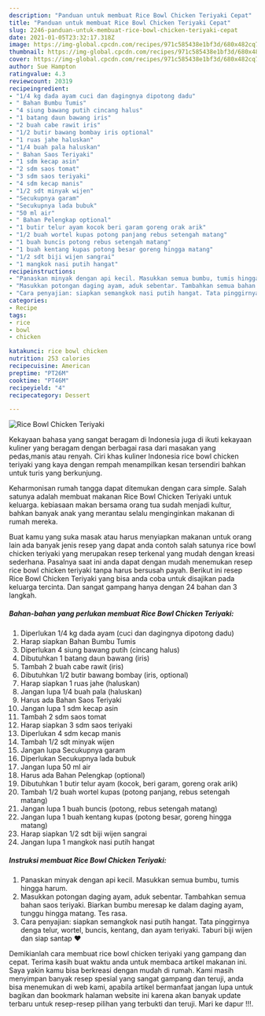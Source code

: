 ```yaml
---
description: "Panduan untuk membuat Rice Bowl Chicken Teriyaki Cepat"
title: "Panduan untuk membuat Rice Bowl Chicken Teriyaki Cepat"
slug: 2246-panduan-untuk-membuat-rice-bowl-chicken-teriyaki-cepat
date: 2021-01-05T23:32:17.318Z
image: https://img-global.cpcdn.com/recipes/971c585438e1bf3d/680x482cq70/rice-bowl-chicken-teriyaki-foto-resep-utama.jpg
thumbnail: https://img-global.cpcdn.com/recipes/971c585438e1bf3d/680x482cq70/rice-bowl-chicken-teriyaki-foto-resep-utama.jpg
cover: https://img-global.cpcdn.com/recipes/971c585438e1bf3d/680x482cq70/rice-bowl-chicken-teriyaki-foto-resep-utama.jpg
author: Sue Hampton
ratingvalue: 4.3
reviewcount: 20319
recipeingredient:
- "1/4 kg dada ayam cuci dan dagingnya dipotong dadu"
- " Bahan Bumbu Tumis"
- "4 siung bawang putih cincang halus"
- "1 batang daun bawang iris"
- "2 buah cabe rawit iris"
- "1/2 butir bawang bombay iris optional"
- "1 ruas jahe haluskan"
- "1/4 buah pala haluskan"
- " Bahan Saos Teriyaki"
- "1 sdm kecap asin"
- "2 sdm saos tomat"
- "3 sdm saos teriyaki"
- "4 sdm kecap manis"
- "1/2 sdt minyak wijen"
- "Secukupnya garam"
- "Secukupnya lada bubuk"
- "50 ml air"
- " Bahan Pelengkap optional"
- "1 butir telur ayam kocok beri garam goreng orak arik"
- "1/2 buah wortel kupas potong panjang rebus setengah matang"
- "1 buah buncis potong rebus setengah matang"
- "1 buah kentang kupas potong besar goreng hingga matang"
- "1/2 sdt biji wijen sangrai"
- "1 mangkok nasi putih hangat"
recipeinstructions:
- "Panaskan minyak dengan api kecil. Masukkan semua bumbu, tumis hingga harum."
- "Masukkan potongan daging ayam, aduk sebentar. Tambahkan semua bahan saos teriyaki. Biarkan bumbu meresap ke dalam daging ayam, tunggu hingga matang. Tes rasa."
- "Cara penyajian: siapkan semangkok nasi putih hangat. Tata pinggirnya denga telur, wortel, buncis, kentang, dan ayam teriyaki. Taburi biji wijen dan siap santap ❤"
categories:
- Recipe
tags:
- rice
- bowl
- chicken

katakunci: rice bowl chicken 
nutrition: 253 calories
recipecuisine: American
preptime: "PT26M"
cooktime: "PT46M"
recipeyield: "4"
recipecategory: Dessert

---
```



![Rice Bowl Chicken Teriyaki](https://img-global.cpcdn.com/recipes/971c585438e1bf3d/680x482cq70/rice-bowl-chicken-teriyaki-foto-resep-utama.jpg)

Kekayaan bahasa yang sangat beragam di Indonesia juga di ikuti kekayaan kuliner yang beragam dengan berbagai rasa dari masakan yang pedas,manis atau renyah. Ciri khas kuliner Indonesia rice bowl chicken teriyaki yang kaya dengan rempah menampilkan kesan tersendiri bahkan untuk turis yang berkunjung.




Keharmonisan rumah tangga dapat ditemukan dengan cara simple. Salah satunya adalah membuat makanan Rice Bowl Chicken Teriyaki untuk keluarga. kebiasaan makan bersama orang tua sudah menjadi kultur, bahkan banyak anak yang merantau selalu menginginkan makanan di rumah mereka.

Buat kamu yang suka masak atau harus menyiapkan makanan untuk orang lain ada banyak jenis resep yang dapat anda contoh salah satunya rice bowl chicken teriyaki yang merupakan resep terkenal yang mudah dengan kreasi sederhana. Pasalnya saat ini anda dapat dengan mudah menemukan resep rice bowl chicken teriyaki tanpa harus bersusah payah.
Berikut ini resep Rice Bowl Chicken Teriyaki yang bisa anda coba untuk disajikan pada keluarga tercinta. Dan sangat gampang hanya dengan 24 bahan dan 3 langkah.


<!--inarticleads1-->

##### Bahan-bahan yang perlukan membuat Rice Bowl Chicken Teriyaki:

1. Diperlukan 1/4 kg dada ayam (cuci dan dagingnya dipotong dadu)
1. Harap siapkan  Bahan Bumbu Tumis
1. Diperlukan 4 siung bawang putih (cincang halus)
1. Dibutuhkan 1 batang daun bawang (iris)
1. Tambah 2 buah cabe rawit (iris)
1. Dibutuhkan 1/2 butir bawang bombay (iris, optional)
1. Harap siapkan 1 ruas jahe (haluskan)
1. Jangan lupa 1/4 buah pala (haluskan)
1. Harus ada  Bahan Saos Teriyaki
1. Jangan lupa 1 sdm kecap asin
1. Tambah 2 sdm saos tomat
1. Harap siapkan 3 sdm saos teriyaki
1. Diperlukan 4 sdm kecap manis
1. Tambah 1/2 sdt minyak wijen
1. Jangan lupa Secukupnya garam
1. Diperlukan Secukupnya lada bubuk
1. Jangan lupa 50 ml air
1. Harus ada  Bahan Pelengkap (optional)
1. Dibutuhkan 1 butir telur ayam (kocok, beri garam, goreng orak arik)
1. Tambah 1/2 buah wortel kupas (potong panjang, rebus setengah matang)
1. Jangan lupa 1 buah buncis (potong, rebus setengah matang)
1. Jangan lupa 1 buah kentang kupas (potong besar, goreng hingga matang)
1. Harap siapkan 1/2 sdt biji wijen sangrai
1. Jangan lupa 1 mangkok nasi putih hangat




<!--inarticleads2-->

##### Instruksi membuat  Rice Bowl Chicken Teriyaki:

1. Panaskan minyak dengan api kecil. Masukkan semua bumbu, tumis hingga harum.
1. Masukkan potongan daging ayam, aduk sebentar. Tambahkan semua bahan saos teriyaki. Biarkan bumbu meresap ke dalam daging ayam, tunggu hingga matang. Tes rasa.
1. Cara penyajian: siapkan semangkok nasi putih hangat. Tata pinggirnya denga telur, wortel, buncis, kentang, dan ayam teriyaki. Taburi biji wijen dan siap santap ❤




Demikianlah cara membuat rice bowl chicken teriyaki yang gampang dan cepat. Terima kasih buat waktu anda untuk membaca artikel makanan ini. Saya yakin kamu bisa berkreasi dengan mudah di rumah. Kami masih menyimpan banyak resep spesial yang sangat gampang dan teruji, anda bisa menemukan di web kami, apabila artikel bermanfaat jangan lupa untuk bagikan dan bookmark halaman website ini karena akan banyak update terbaru untuk resep-resep pilihan yang terbukti dan teruji. Mari ke dapur !!!. 
